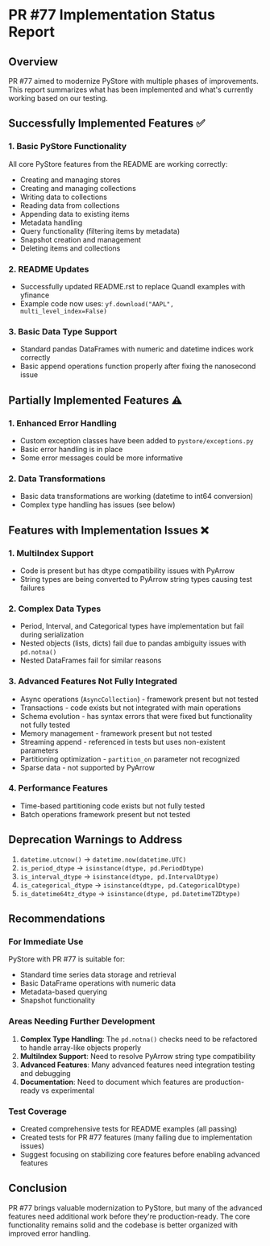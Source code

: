 # PR #77 Implementation Status Report

## Overview
PR #77 aimed to modernize PyStore with multiple phases of improvements. This report summarizes what has been implemented and what's currently working based on our testing.

## Successfully Implemented Features ✅

### 1. Basic PyStore Functionality
All core PyStore features from the README are working correctly:
- Creating and managing stores
- Creating and managing collections
- Writing data to collections
- Reading data from collections
- Appending data to existing items
- Metadata handling
- Query functionality (filtering items by metadata)
- Snapshot creation and management
- Deleting items and collections

### 2. README Updates
- Successfully updated README.rst to replace Quandl examples with yfinance
- Example code now uses: `yf.download("AAPL", multi_level_index=False)`

### 3. Basic Data Type Support
- Standard pandas DataFrames with numeric and datetime indices work correctly
- Basic append operations function properly after fixing the nanosecond issue

## Partially Implemented Features ⚠️

### 1. Enhanced Error Handling
- Custom exception classes have been added to `pystore/exceptions.py`
- Basic error handling is in place
- Some error messages could be more informative

### 2. Data Transformations
- Basic data transformations are working (datetime to int64 conversion)
- Complex type handling has issues (see below)

## Features with Implementation Issues ❌

### 1. MultiIndex Support
- Code is present but has dtype compatibility issues with PyArrow
- String types are being converted to PyArrow string types causing test failures

### 2. Complex Data Types
- Period, Interval, and Categorical types have implementation but fail during serialization
- Nested objects (lists, dicts) fail due to pandas ambiguity issues with `pd.notna()`
- Nested DataFrames fail for similar reasons

### 3. Advanced Features Not Fully Integrated
- Async operations (`AsyncCollection`) - framework present but not tested
- Transactions - code exists but not integrated with main operations
- Schema evolution - has syntax errors that were fixed but functionality not fully tested
- Memory management - framework present but not tested
- Streaming append - referenced in tests but uses non-existent parameters
- Partitioning optimization - `partition_on` parameter not recognized
- Sparse data - not supported by PyArrow

### 4. Performance Features
- Time-based partitioning code exists but not fully tested
- Batch operations framework present but not tested

## Deprecation Warnings to Address
1. `datetime.utcnow()` → `datetime.now(datetime.UTC)`
2. `is_period_dtype` → `isinstance(dtype, pd.PeriodDtype)`
3. `is_interval_dtype` → `isinstance(dtype, pd.IntervalDtype)`
4. `is_categorical_dtype` → `isinstance(dtype, pd.CategoricalDtype)`
5. `is_datetime64tz_dtype` → `isinstance(dtype, pd.DatetimeTZDtype)`

## Recommendations

### For Immediate Use
PyStore with PR #77 is suitable for:
- Standard time series data storage and retrieval
- Basic DataFrame operations with numeric data
- Metadata-based querying
- Snapshot functionality

### Areas Needing Further Development
1. **Complex Type Handling**: The `pd.notna()` checks need to be refactored to handle array-like objects properly
2. **MultiIndex Support**: Need to resolve PyArrow string type compatibility
3. **Advanced Features**: Many advanced features need integration testing and debugging
4. **Documentation**: Need to document which features are production-ready vs experimental

### Test Coverage
- Created comprehensive tests for README examples (all passing)
- Created tests for PR #77 features (many failing due to implementation issues)
- Suggest focusing on stabilizing core features before enabling advanced features

## Conclusion
PR #77 brings valuable modernization to PyStore, but many of the advanced features need additional work before they're production-ready. The core functionality remains solid and the codebase is better organized with improved error handling.